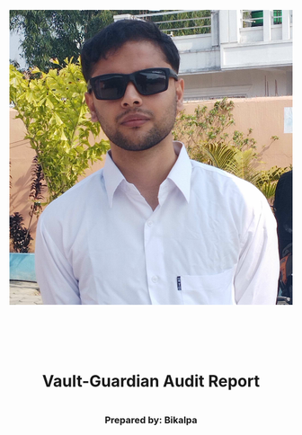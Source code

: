 <!DOCTYPE html>
<html>
<head>
<style>
    .full-page {
        width:  100%;
        height:  100vh; /* This will make the div take up the full viewport height */
        display: flex;
        flex-direction: column;
        justify-content: center;
        align-items: center;
    }
    .full-page img {
        max-width:  200;
        max-height:  200;
        margin-bottom: 5rem;
    }
    .full-page div{
        display: flex;
        flex-direction: column;
        justify-content: center;
        align-items: center;
    }
</style>
</head>
<body>

<div class="full-page">
    <img src="./logo.svg" alt="Logo">
    <div>
    <h1>Vault-Guardian Audit Report</h1>
    <h3>Prepared by: Bikalpa</h3>
    </div>
</div>

</body>
</html>

<!-- Your report starts here! -->

# Table of Contents
- [Table of Contents](#table-of-contents)
- [Protocol Summary](#protocol-summary)
- [Disclaimer](#disclaimer)
- [Risk Classification](#risk-classification)
- [Audit Details](#audit-details)
  - [Scope](#scope)
  - [Roles](#roles)
- [Executive Summary](#executive-summary)
  - [Issues found](#issues-found)
- [Findings](#findings)
  - [High](#high)
    - [\[H-1\] Missing burning of vg tokens leading to infinite vg tokens minting.](#h-1-missing-burning-of-vg-tokens-leading-to-infinite-vg-tokens-minting)
    - [\[H-2\] Lack of slippage protection in `UniswapAdapter.sol::_uniswapInvest`.](#h-2-lack-of-slippage-protection-in-uniswapadaptersol_uniswapinvest)
    - [\[H-3\] `ERC4626::totalAssets` checks the balance of vault's underlying asset even when the asset is invested, resulting in incorrect values being returned](#h-3-erc4626totalassets-checks-the-balance-of-vaults-underlying-asset-even-when-the-asset-is-invested-resulting-in-incorrect-values-being-returned)
  - [Medium](#medium)
    - [\[M-1\] Missing `clock()` and `CLOCK_MODE()` overrides in Governor contract](#m-1-missing-clock-and-clock_mode-overrides-in-governor-contract)
  - [Low](#low)
    - [\[L-1\] Unassigned return value when divesting AAVE funds](#l-1-unassigned-return-value-when-divesting-aave-funds)
    - [\[L-2\] Unused State Variable](#l-2-unused-state-variable)
    - [\[L-3\] \[L-1\] Incorrect vault name and symbol](#l-3-l-1-incorrect-vault-name-and-symbol)
  - [Gas](#gas)
    - [\[G-1\] Make the following functions externals instead of public if it isn't used anywhere in the contract.](#g-1-make-the-following-functions-externals-instead-of-public-if-it-isnt-used-anywhere-in-the-contract)
  - [Informationals](#informationals)
  - [\[I-1\] Consider using or removing the unused error.](#i-1-consider-using-or-removing-the-unused-error)

# Protocol Summary

This protocol allows users to deposit certain ERC20s into an [ERC4626 vault](https://eips.ethereum.org/EIPS/eip-4626) managed by a human being, or a `vaultGuardian`. The goal of a `vaultGuardian` is to manage the vault in a way that maximizes the value of the vault for the users who have despoited money into the vault.

# Disclaimer

Bikalpa Regmi makes all effort to find as many vulnerabilities in the code in the given time period, but holds no responsibilities for the findings provided in this document. A security audit by the team is not an endorsement of the underlying business or product. The audit was time-boxed and the review of the code was solely on the security aspects of the Solidity implementation of the contracts.

# Risk Classification

|            |        | Impact |        |     |
| ---------- | ------ | ------ | ------ | --- |
|            |        | High   | Medium | Low |
|            | High   | H      | H/M    | M   |
| Likelihood | Medium | H/M    | M      | M/L |
|            | Low    | M      | M/L    | L   |

We use the [CodeHawks](https://docs.codehawks.com/hawks-auditors/how-to-evaluate-a-finding-severity) severity matrix to determine severity. See the documentation for more details.

# Audit Details 
Commit Hash : main branch

## Scope 
```
./src/
#-- abstract
|   #-- AStaticTokenData.sol
|   #-- AStaticUSDCData.sol
|   #-- AStaticWethData.sol
#-- dao
|   #-- VaultGuardianGovernor.sol
|   #-- VaultGuardianToken.sol
#-- interfaces
|   #-- IVaultData.sol
|   #-- IVaultGuardians.sol
|   #-- IVaultShares.sol
|   #-- InvestableUniverseAdapter.sol
#-- protocol
|   #-- VaultGuardians.sol
|   #-- VaultGuardiansBase.sol
|   #-- VaultShares.sol
|   #-- investableUniverseAdapters
|       #-- AaveAdapter.sol
|       #-- UniswapAdapter.sol
#-- vendor
    #-- DataTypes.sol
    #-- IPool.sol
    #-- IUniswapV2Factory.sol
    #-- IUniswapV2Router01.sol
```

## Roles

There are 4 main roles associated with the system. 

- *Vault Guardian DAO*: The org that takes a cut of all profits, controlled by the `VaultGuardianToken`. The DAO that controls a few variables of the protocol, including:
  - `s_guardianStakePrice`
  - `s_guardianAndDaoCut`
  - And takes a cut of the ERC20s made from the protocol
- *DAO Participants*: Holders of the `VaultGuardianToken` who vote and take profits on the protocol
- *Vault Guardians*: Strategists/hedge fund managers who have the ability to move assets in and out of the investable universe. They take a cut of revenue from the protocol. 
- *Investors*: The users of the protocol. They deposit assets to gain yield from the investments of the Vault Guardians. 

# Executive Summary
The Vault Guardians project takes novel approaches to work ERC-4626 into a hedge fund of sorts like a mutual fund by depositing on aave and uniswap for yeild earning, but makes some large mistakes on tracking balances and profits. 

## Issues found
| Severity | Number of Issue Found |
| -------- | --------------------- |
| High     | 3                     |
| Medium   | 1                     |
| Low      | 3                     |
| gas      | 1                     |
| Info     | 1                     |
| Total    | 9                     |

# Findings

## High

### [H-1] Missing burning of vg tokens leading to infinite vg tokens minting.

**Description:** The `VaultGuardianBase::_quitGuardian` was supposed to let the guardian left the DAO and loose all the rights given to them. However, the `VaultGuardianBase::_quitGuardian` function lacks the burning implementation of vg token. The users vg token doesn't burns even if he left.

**Impact:** This leads to a person performing multiple flashloans and gaining infinite vg tokens and gaining power without loosing or burning of his token & exploit the decisions.

**Proof of Concept:**
Place the following code into VaultGuardiansBaseTest.t.sol
<details>

```java
    function testDaoTakeover() public hasGuardian hasTokenGuardian {
        address maliciousGuardian = makeAddr("maliciousGuardian");
        uint256 startingVoterUsdcBalance = usdc.balanceOf(maliciousGuardian);
        uint256 startingVoterWethBalance = weth.balanceOf(maliciousGuardian);
        assertEq(startingVoterUsdcBalance, 0);
        assertEq(startingVoterWethBalance, 0);

        VaultGuardianGovernor governor = VaultGuardianGovernor(payable(vaultGuardians.owner()));
        VaultGuardianToken vgToken = VaultGuardianToken(address(governor.token()));

        // Flash loan the tokens, or just buy a bunch for 1 block
        weth.mint(mintAmount, maliciousGuardian); // The same amount as the other guardians
        uint256 startingMaliciousVGTokenBalance = vgToken.balanceOf(maliciousGuardian);
        uint256 startingRegularVGTokenBalance = vgToken.balanceOf(guardian);
        console.log("Malicious vgToken Balance:\t", startingMaliciousVGTokenBalance);
        console.log("Regular vgToken Balance:\t", startingRegularVGTokenBalance);

        // Malicious Guardian farms tokens
        vm.startPrank(maliciousGuardian);
        weth.approve(address(vaultGuardians), type(uint256).max);
        for (uint256 i; i < 10; i++) {
            address maliciousWethSharesVault = vaultGuardians.becomeGuardian(allocationData);
            IERC20(maliciousWethSharesVault).approve(
                address(vaultGuardians),
                IERC20(maliciousWethSharesVault).balanceOf(maliciousGuardian)
            );
            vaultGuardians.quitGuardian();
        }
        vm.stopPrank();

        uint256 endingMaliciousVGTokenBalance = vgToken.balanceOf(maliciousGuardian);
        uint256 endingRegularVGTokenBalance = vgToken.balanceOf(guardian);
        console.log("Malicious vgToken Balance:\t", endingMaliciousVGTokenBalance);
        console.log("Regular vgToken Balance:\t", endingRegularVGTokenBalance);
    }
   ``` 

</details>

**Recommended Mitigation:** Burn the vg token when the guardian quits.


### [H-2] Lack of slippage protection in `UniswapAdapter.sol::_uniswapInvest`.

**Description:**  In `UniswapAdapter::_uniswapInvest` the protocol swaps half of an ERC20 token so that they can invest in both sides of a Uniswap pool. The parameter amountOutMin represents how much of the minimum number of tokens it expects to return. The deadline parameter represents when the transaction should expire. However, the UniswapAdapter::_uniswapInvest function sets those parameters to `0` and `block.timestamp`.

**Impact:** Anyone (e.g., a frontrunning bot) sees this transaction in the mempool, pulls a flashloan and swaps on Uniswap to tank the price before the swap happens, resulting in the protocol executing the swap at an unfavorable rate.

**Proof of Concept:**
1. User calls VaultShares::deposit with a vault that has a Uniswap allocation.
   i. This calls _uniswapInvest for a user to invest into Uniswap, and calls the router's swapExactTokensForTokens function.

2. In the mempool, a malicious user could:
   i. Hold onto this transaction which makes the Uniswap swap
  ii. Take a flashloan out
  iii. Make a major swap on Uniswap, greatly changing the price of the assets
  iv. Execute the transaction that was being held, giving the protocol as little funds back as possible due to the amountOutMin value set to 0.

This could potentially allow malicious MEV users and frontrunners to drain balances.

**Recommended Mitigation:** 
*For the deadline issue, we recommend the following:*

DeFi is a large landscape. For protocols that have sensitive investing parameters, add a custom parameter to the `deposit` function so the Vault Guardians protocol can account for the customizations of DeFi projects that it integrates with.

In the `deposit` function, consider allowing for custom data. 

```diff
- function deposit(uint256 assets, address receiver) public override(ERC4626, IERC4626) isActive returns (uint256) {
+ function deposit(uint256 assets, address receiver, bytes customData) public override(ERC4626, IERC4626) isActive returns (uint256) {  
```

This way, you could add a `deadline` to the Uniswap swap, and also allow for more DeFi custom integrations. 

*For the `amountOutMin` issue, we recommend one of the following:*

1. Do a price check on something like a [Chainlink price feed](https://docs.chain.link/data-feeds) before making the swap, reverting if the rate is too unfavorable.
2. Only deposit 1 side of a Uniswap pool for liquidity. Don't make the swap at all. If a pool doesn't exist or has too low liquidity for a pair of ERC20s, don't allow investment in that pool. 

Note that these recommendation require significant changes to the codebase.

### [H-3] `ERC4626::totalAssets` checks the balance of vault's underlying asset even when the asset is invested, resulting in incorrect values being returned

**Description:** The `ERC4626::totalAssets` function checks the balance of the underlying asset for the vault using the `balanceOf` function. 

```javascript
function totalAssets() public view virtual returns (uint256) {
    return _asset.balanceOf(address(this));
}
```

However, the assets are invested in the investable universe (Aave and Uniswap) which means this will never return the correct value of assets in the vault. 

**Impact:** This breaks many functions of the `ERC4626` contract:
- `totalAssets`
- `convertToShares`
- `convertToAssets`
- `previewWithdraw`
- `withdraw`
- `deposit`

All calculations that depend on the number of assets in the protocol would be flawed, severely disrupting the protocol functionality.  

**Proof of Concept:**

<details>
<summary>Code</summary>

Add the following code to the `VaultSharesTest.t.sol` file. 

```javascript
function testWrongBalance() public {
    // Mint 100 ETH
    weth.mint(mintAmount, guardian);
    vm.startPrank(guardian);
    weth.approve(address(vaultGuardians), mintAmount);
    address wethVault = vaultGuardians.becomeGuardian(allocationData);
    wethVaultShares = VaultShares(wethVault);
    vm.stopPrank();

    // prints 3.75 ETH
    console.log(wethVaultShares.totalAssets());

    // Mint another 100 ETH
    weth.mint(mintAmount, user);
    vm.startPrank(user);
    weth.approve(address(wethVaultShares), mintAmount);
    wethVaultShares.deposit(mintAmount, user);
    vm.stopPrank();

    // prints 41.25 ETH
    console.log(wethVaultShares.totalAssets());
}
```
</details>

**Recommended Mitigation:** Do not use the OpenZeppelin implementation of the `ERC4626` contract. Instead, natively keep track of users total amounts sent to each protocol. Potentially have an automation tool or some incentivised mechanism to keep track of protocol's profits and losses, and take snapshots of the investable universe.

This would take a considerable re-write of the protocol. 

## Medium

### [M-1] Missing `clock()` and `CLOCK_MODE()` overrides in Governor contract

**Description:**  
The `VaultGuardianGovernor` contract inherits from OpenZeppelin's `Governor` module but does not override the `clock()` and `CLOCK_MODE()` functions introduced in newer versions of the `Governor` base contract. These functions are part of OpenZeppelin's mechanism to support off-chain governance and allow voting snapshots to be taken using alternative clocks such as block numbers, timestamps, or off-chain oracles.

Without these overrides, the Governor contract relies on default implementations that may not match the intended behavior, especially in cross-chain or L2 environments, or when using off-chain vote counting systems. It also makes the contract incompatible with certain governance tools and delegates that rely on these functions for safe replay protection or signature verification.

**Impact:**  
- **Governance tool incompatibility:** External tools and interfaces that depend on `clock()` and `CLOCK_MODE()` may fail or behave incorrectly.
- **Reduced upgradeability:** Future extensions requiring off-chain clock logic will break unless these are defined.
- **Potential security assumptions broken** if voting period tracking or replay protection depends on the clock source.

**Recommended Mitigation:**  
The contract is missing these functions so write it :
```java
function clock() public view virtual override returns (uint48) {
    return uint48(block.timestamp); // or block.number
}

function CLOCK_MODE() public pure virtual override returns (string memory) {
    return "mode=timestamp"; // or "mode=blocknumber"
}
```

## Low

### [L-1] Unassigned return value when divesting AAVE funds

The `AaveAdapter::_aaveDivest` function is intended to return the amount of assets returned by AAVE after calling its `withdraw` function. However, the code never assigns a value to the named return variable `amountOfAssetReturned`. As a result, it will always return zero.

While this return value is not being used anywhere in the code, it may cause problems in future changes. Therefore, update the `_aaveDivest` function as follows:

```diff
function _aaveDivest(IERC20 token, uint256 amount) internal returns (uint256 amountOfAssetReturned) {
-       i_aavePool.withdraw({
+       amountOfAssetReturned = i_aavePool.withdraw({
            asset: address(token),
            amount: amount,
            to: address(this)
        });
}
```

### [L-2] Unused State Variable

State variable appears to be unused. No analysis has been performed to see if any inline assembly references it. Consider removing this unused variable.

<details><summary>1 Found Instances</summary>


- Found in src/protocol/VaultGuardiansBase.sol [Line: 65](src/protocol/VaultGuardiansBase.sol#L65)

    ```solidity
        uint256 private constant GUARDIAN_FEE = 0.1 ether;
    ```

</details>

### [L-3] [L-1] Incorrect vault name and symbol

When new vaults are deployed in the `VaultGuardianBase::becomeTokenGuardian` function, symbol and vault name are set incorrectly when the `token` is equal to `i_tokenTwo`. Consider modifying the function as follows, to avoid errors in off-chain clients reading these values to identify vaults. 

```diff
else if (address(token) == address(i_tokenTwo)) {
    tokenVault =
    new VaultShares(IVaultShares.ConstructorData({
        asset: token,
-       vaultName: TOKEN_ONE_VAULT_NAME,
+       vaultName: TOKEN_TWO_VAULT_NAME,
-       vaultSymbol: TOKEN_ONE_VAULT_SYMBOL,
+       vaultSymbol: TOKEN_TWO_VAULT_SYMBOL,
        guardian: msg.sender,
        allocationData: allocationData,
        aavePool: i_aavePool,
        uniswapRouter: i_uniswapV2Router,
        guardianAndDaoCut: s_guardianAndDaoCut,
        vaultGuardian: address(this),
        weth: address(i_weth),
        usdc: address(i_tokenOne)
    }));
```

Also, add a new test in the `VaultGuardiansBaseTest.t.sol` file to avoid reintroducing this error, similar to what's done in the test `testBecomeTokenGuardianTokenOneName`.

## Gas

### [G-1] Make the following functions externals instead of public if it isn't used anywhere in the contract.

```diff
-    function setNotActive() public onlyVaultGuardians isActive { }
-    function rebalanceFunds() public isActive divestThenInvest nonReentrant {}
+    function setNotActive() external onlyVaultGuardians isActive { }
+    function rebalanceFunds() external isActive divestThenInvest nonReentrant {}

```

## Informationals

## [I-1] Consider using or removing the unused error.

- Found in src/protocol/VaultGuardians.sol [Line: 43](src/protocol/VaultGuardians.sol#L43)

    ```solidity
        error VaultGuardians__TransferFailed();
    ```

- Found in src/protocol/VaultGuardiansBase.sol [Line: 46](src/protocol/VaultGuardiansBase.sol#L46)

    ```solidity
        error VaultGuardiansBase__NotEnoughWeth(uint256 amount, uint256 amountNeeded);
    ```

- Found in src/protocol/VaultGuardiansBase.sol [Line: 48](src/protocol/VaultGuardiansBase.sol#L48)

    ```solidity
        error VaultGuardiansBase__CantQuitGuardianWithNonWethVaults(address guardianAddress);
    ```

- Found in src/protocol/VaultGuardiansBase.sol [Line: 51](src/protocol/VaultGuardiansBase.sol#L51)

    ```solidity
        error VaultGuardiansBase__FeeTooSmall(uint256 fee, uint256 requiredFee);
    ```



